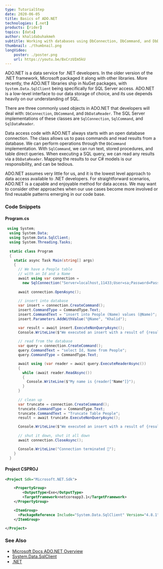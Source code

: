 ```yaml
---
type: TutorialStep
date: 2020-06-05
title: Basics of ADO.NET
technologies: [.net]
products: [rider]
topics: [data]
author: khalidabuhakmeh
subtitle: Working with databases using DbConnection, DbCommand, and DbDataReader
thumbnail: ./thumbnail.png
longVideo: 
    poster: ./poster.png
    url: https://youtu.be/BxCrzUIm5kU
---
```


ADO.NET is a data service for .NET developers. In the older version of the .NET framework, Microsoft packaged it along with other libraries. More recently, the ADO.NET libraries ship in NuGet packages, with `System.Data.SqlClient` being specifically for SQL Server access. ADO.NET is a low-level interface to our data storage of choice, and its use depends heavily on our understanding of SQL.

There are three commonly used objects in ADO.NET that developers will deal with: `DbConnection`, `DbCommand`, and `DbDataReader`. The SQL Server implementations of these classes are `SqlConnection`, `SqlCommand`, and `SqlDataReader`. 

Data access code with ADO.NET always starts with an open database connection. The class allows us to pass commands and read results from a database. We can perform operations through the `DbCommand` implementation. With `SqlCommand`, we can run text, stored procedures, and table direct queries. When executing a SQL query, we can read any results via a `DbDataReader`. Mapping the results to our C# models is our responsibility, and can be tedious.

ADO.NET assumes very little for us, and it is the lowest level approach to data access available to .NET developers. For straightforward scenarios, ADO.NET is a capable and enjoyable method for data access. We may want to consider other approaches when our use cases become more involved or find reusable patterns emerging in our code base.

### Code Snippets

#### Program.cs

```c#
 using System;
  using System.Data;
  using System.Data.SqlClient;
  using System.Threading.Tasks;
  
  static class Program
  {
    static async Task Main(string[] args)
    {
      // We have a People table
      // with an Id and a Name
      await using var connection =
        new SqlConnection("Server=localhost,11433;User=sa;Password=Pass123!;Database=basics;");
      
      await connection.OpenAsync();
      
      // insert into database
      var insert = connection.CreateCommand();
      insert.CommandType = CommandType.Text;
      insert.CommandText = "insert into People (Name) values (@Name)";
      insert.Parameters.AddWithValue("@Name", "Khalid");

      var result = await insert.ExecuteNonQueryAsync();
      Console.WriteLine($"We executed an insert with a result of {result}");
      
      // read from the database
      var query = connection.CreateCommand();
      query.CommandText = "select Id, Name from People";
      query.CommandType = CommandType.Text;

      await using (var reader = await query.ExecuteReaderAsync())
      {
        while (await reader.ReadAsync())
        {
          Console.WriteLine($"My name is {reader["Name"]}");
        }
      }
      
      // clean up
      var truncate = connection.CreateCommand();
      truncate.CommandType = CommandType.Text;
      truncate.CommandText = "Truncate Table People";
      result = await truncate.ExecuteNonQueryAsync();

      Console.WriteLine($"We executed an insert with a result of {result}");
      
      // shut it down, shut it all down            
      await connection.CloseAsync();

      Console.WriteLine("Connection terminated 🤖");
    }
  }
```

#### Project CSPROJ

```xml
<Project Sdk="Microsoft.NET.Sdk">

    <PropertyGroup>
        <OutputType>Exe</OutputType>
        <TargetFramework>netcoreapp3.1</TargetFramework>
    </PropertyGroup>

    <ItemGroup>
      <PackageReference Include="System.Data.SqlClient" Version="4.8.1" />
    </ItemGroup>

</Project>
```

### See Also

- [Microsoft Docs ADO.NET Overview](https://docs.microsoft.com/en-us/dotnet/framework/data/adonet/ado-net-overview)
- [System.Data.SqlClient](https://www.nuget.org/packages/System.Data.SqlClient/)
- [.NET](https://dot.net/)
